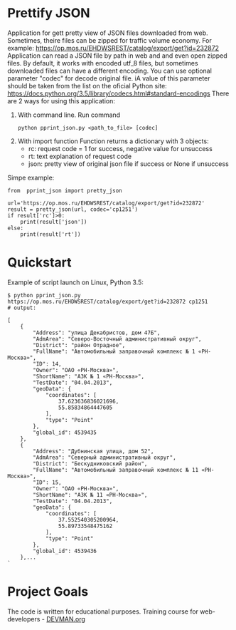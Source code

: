 # Prettify JSON

Application for gett pretty view of JSON files downloaded from web. 
Sometimes, theire files can be zipped for traffic volume economy.
For example: https://op.mos.ru/EHDWSREST/catalog/export/get?id=232872
Application  can read a JSON file by path in web and and even open zipped files.
By default, it works with encoded utf_8 files, but sometimes downloaded files can have a different encoding.
You can use optional parameter "codec" for decode original file. 
iA value of this parameter  should be taken from the list on the oficial Python site:
https://docs.python.org/3.5/library/codecs.html#standard-encodings 
There are 2 ways for using this application:

1.	With command line.
    Run command 
    ```#!bash
    python pprint_json.py <path_to_file> [codec]
    ```
2.	With import function
    Function returns a dictionary with 3 objects:
	- rc: request code = 1 for success, negative value for unsuccess 
	- rt: text explanation of request code
	- json: pretty view of original json file if success or None if unsuccess

Simpe example:
``````````````````````````````````````````````````````````````````````
from  pprint_json import pretty_json

url='https://op.mos.ru/EHDWSREST/catalog/export/get?id=232872'
result = pretty_json(url, codec='cp1251')
if result['rc']>0:
    print(result['json'])
else:
    print(result['rt'])
``````````````````````````````````````````````````````````````````````

# Quickstart


Example of script launch on Linux, Python 3.5:

```#!bash
$ python pprint_json.py https://op.mos.ru/EHDWSREST/catalog/export/get?id=232872 cp1251 
# output:

[
    {
        "Address": "улица Декабристов, дом 47Б",
        "AdmArea": "Северо-Восточный административный округ",
        "District": "район Отрадное",
        "FullName": "Автомобильный заправочный комплекс № 1 «РН-Москва»",
        "ID": 14,
        "Owner": "ОАО «РН-Москва»",
        "ShortName": "АЗК № 1 «РН-Москва»",
        "TestDate": "04.04.2013",
        "geoData": {
            "coordinates": [
                37.623636836021696,
                55.85834864447605
            ],
            "type": "Point"
        },
        "global_id": 4539435
    },
    {
        "Address": "Дубнинская улица, дом 52",
        "AdmArea": "Северный административный округ",
        "District": "Бескудниковский район",
        "FullName": "Автомобильный заправочный комплекс № 11 «РН-Москва»",
        "ID": 15,
        "Owner": "ОАО «РН-Москва»",
        "ShortName": "АЗК № 11 «РН-Москва»",
        "TestDate": "04.04.2013",
        "geoData": {
            "coordinates": [
                37.552540305200964,
                55.89733548475162
            ],
            "type": "Point"
        },
        "global_id": 4539436
    },...
`

```

# Project Goals

The code is written for educational purposes. Training course for web-developers - [DEVMAN.org](https://devman.org)
